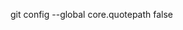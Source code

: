 <!--
 * @Author: LetMeFly
 * @Date: 2025-05-05 00:23:56
 * @LastEditors: LetMeFly.xyz
 * @LastEditTime: 2025-05-05 00:23:59
-->
git config --global core.quotepath false

